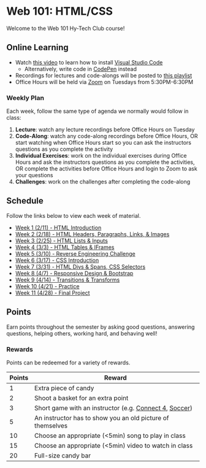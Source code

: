 # Web 101: HTML/CSS
Welcome to the Web 101 Hy-Tech Club course!

## Online Learning
- Watch [this video](https://www.youtube.com/watch?v=fOgaGFRN39o&list=PL1P_sExxi-9PSNwmays_UE8JYllVu7P7u&index=2&t=0s) to learn how to install [Visual Studio Code](https://code.visualstudio.com/)
    - Alternatively, write code in [CodePen](https://codepen.io/) instead
- Recordings for lectures and code-alongs will be posted to [this playlist](https://www.youtube.com/playlist?list=PL1P_sExxi-9PSNwmays_UE8JYllVu7P7u)
- Office Hours will be held via [Zoom](https://hyland.zoom.us/j/236727451) on Tuesdays from 5:30PM-6:30PM

### Weekly Plan
Each week, follow the same type of agenda we normally would follow in class:

1. **Lecture**: watch any lecture recordings before Office Hours on Tuesday
1. **Code-Along**: watch any code-along recordings before Office Hours, OR start watching when Office Hours start so you can ask the instructors questions as you complete the activity
1. **Individual Exercises**: work on the individual exercises during Office Hours and ask the instructors questions as you complete the activities, OR complete the activities before Office Hours and login to Zoom to ask your questions
1. **Challenges**: work on the challenges after completing the code-along

## Schedule
Follow the links below to view each week of material.

- [Week 1 (2/11) - HTML Introduction](Week01/StudentDesc.md)
- [Week 2 (2/18) - HTML Headers, Paragraphs, Links, & Images](Week02/StudentDesc.md)
- [Week 3 (2/25) - HTML Lists & Inputs](Week03/StudentDesc.md)
- [Week 4 (3/3) - HTML Tables & IFrames](Week04/StudentDesc.md)
- [Week 5 (3/10) - Reverse Engineering Challenge](Week05/ReverseEngineeringChallenge.md)
- [Week 6 (3/17) - CSS Introduction](Week06/StudentDesc.md)
- [Week 7 (3/31) - HTML Divs & Spans, CSS Selectors](Week07/StudentDesc.md)
- [Week 8 (4/7) - Responsive Design & Bootstrap](Week08/StudentDesc.md)
- [Week 9 (4/14) - Transitions & Transforms](Week09/StudentDesc.md)
- [Week 10 (4/21) - Practice](Week10/StudentDesc.md)
- [Week 11 (4/28) - Final Project](Week11/StudentDesc.md)

## Points
Earn points throughout the semester by asking good questions, answering questions, helping others, working hard, and behaving well!

### Rewards
Points can be redeemed for a variety of rewards.

| Points | Reward |
| -- | -- |
| 1 | Extra piece of candy |
| 2 | Shoot a basket for an extra point|
| 3 | Short game with an instructor (e.g. [Connect 4](https://www.mathsisfun.com/games/connect4.html), [Soccer](https://www.agame.com/game/1-on-1-soccer-classic)) |
| 5 | An instructor has to show you an old picture of themselves |
| 10 | Choose an appropriate (<5min) song to play in class |
| 15 | Choose an appropriate (<5min) video to watch in class |
| 20 | Full-size candy bar |